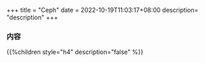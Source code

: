 +++
title = "Ceph"
date =  2022-10-19T11:03:17+08:00
description= "description"
+++

### 内容

{{%children style="h4" description="false" %}}
